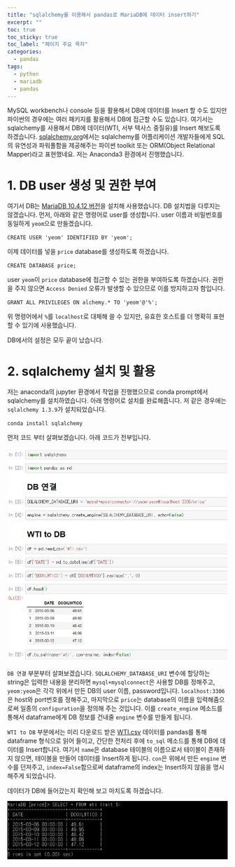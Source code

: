 ```yaml
---
title: "sqlalchemy를 이용해서 pandas로 MariaDB에 데이터 insert하기"
excerpt: ""
toc: true
toc_sticky: true
toc_label: "페이지 주요 목차"
categories:
  - pandas
tags:
  - python
  - mariadb
  - pandas
---
```


 MySQL workbench나 console 등을 활용해서 DB에 데이터를 Insert 할 수도 있지만 파이썬의 경우에는 여러 패키지를 활용해서 DB에 접근할 수도 있습니다.  여기서는 sqlalchemy를 사용해서 DB에 데이터(WTI, 서부 텍사스 중질유)를 Insert 해보도록 하겠습니다. [sqlalchemy.org](sqlalchemy.org)에서는 sqlalchemy를 어플리케이션 개발자들에게 SQL의 유연성과 파워풀함을 제공해주는 파이썬 toolkit 또는 ORM(Object Relational Mapper)라고 표현했네요. 저는 Anaconda3 환경에서 진행했습니다.

# 1. DB user 생성 및 권한 부여

 여기서 DB는 [MariaDB 10.4.12 버전](https://downloads.mariadb.org/)을 설치해 사용했습니다. DB 설치법을 다루지는 않겠습니다.  먼저,  아래와 같은 명령어로 user를 생성합니다. user 이름과 비밀번호를  동일하게 `yeom`으로 만들겠습니다. 

```mariadb
CREATE USER 'yeom' IDENTIFIED BY 'yeom';
```

 이제 데이터를 넣을  `price` database를 생성하도록 하겠습니다.

```mariadb
CREATE DATABASE price;
```

 user `yeom`이 `price`  database에 접근할 수 있는 권한을 부여하도록 하겠습니다. 권한을 주지 않으면 `Access Denied` 오류가 발생할 수 있으므로 이를 방지하고자 함입니다.

```mariadb
GRANT ALL PRIVILEGES ON alchemy.* TO 'yeom'@'%';
```

 위 명령어에서 `%`를 `localhost`로 대체해 쓸 수 있지만,  유효한 호스트를 더 명확히 표현할 수 있기에 사용했습니다.  

DB에서의 설정은 모두 끝이 났습니다.



# 2. sqlalchemy 설치 및 활용

 저는 anaconda의 jupyter 환경에서 작업을 진행했으므로 conda prompt에서 sqlalchemy를 설치하였습니다. 아래 명령어로 설치를 완료해줍니다. 저 같은 경우에는 `sqlalchemy 1.3.9`가 설치되었습니다.

```console
conda install sqlalchemy
```

 먼저 코드 부터 살펴보겠습니다. 아래 코드가 전부입니다.

![.](./images/200316/1.JPG)

 `DB 연결` 부분부터 살펴보겠습니다. `SQLALCHEMY_DATABASE_URI` 변수에 할당하는 string은 입력한 내용을 분리하면 `mysql+mysqlconnect`은 사용할 DB를 정해주고, `yeom:yeom`은 각각 위에서 만든 DB의 user 이름, password입니다. `localhost:3306`은 host와 port번호를 정해주고, 마지막으로 `price`는 database의 이름을 입력해줌으로써 일종의 `configuration`을 정의해 주는 것입니다. 이를 `create_engine` 메소드를 통해서 dataframe에게 DB 정보를 건내줄 `engine` 변수를 만들게 됩니다. 



 `WTI to DB` 부분에서는 미리 다운로드 받은 [WTI.csv](https://fred.stlouisfed.org/series/DCOILWTICO) 데이터를 pandas를 통해 dataframe 형식으로 읽어 들이고, 간단한 전처리 후에 `to_sql` 메소드를 통해 DB에 데이터를 Insert합니다. 여기서 `name`은 database 테이블의 이름으로서 테이블이 존재하지 않으면, 테이블을 만들어 데이터를 Insert하게 됩니다. `con`은 위에서 만든 `engine` 변수를 던져주고, `index=False`함으로써 dataframe의 index는 Insert하지 않음을 명시해주게 되었습니다.



 데이터가 DB에 들어갔는지 확인해 보고 마치도록 하겠습니다.

![.](./images/200316/2.JPG)